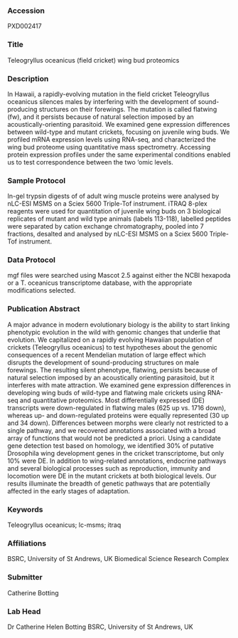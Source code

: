 ### Accession
PXD002417

### Title
Teleogryllus oceanicus (field cricket) wing bud proteomics

### Description
In Hawaii, a rapidly-evolving mutation in the field cricket Teleogryllus oceanicus silences males by interfering with the development of sound-producing structures on their forewings. The mutation is called flatwing (fw), and it persists because of natural selection imposed by an acoustically-orienting parasitoid. We examined gene expression differences between wild-type and mutant crickets, focusing on juvenile wing buds. We profiled mRNA expression levels using RNA-seq, and characterized the wing bud proteome using quantitative mass spectrometry. Accessing protein expression profiles under the same experimental conditions enabled us to test correspondence between the two ‘omic levels.

### Sample Protocol
In-gel trypsin digests of of adult wing muscle proteins were analysed by nLC-ESI MSMS on a Sciex 5600 Triple-Tof instrument. iTRAQ 8-plex reagents were used for quantitation of juvenile wing buds on 3 biological replicates of mutant and wild type animals (labels 113-118), labelled peptides were separated by cation exchange chromatography, pooled into 7 fractions, desalted  and analysed by nLC-ESI MSMS on a Sciex 5600 Triple-Tof instrument.

### Data Protocol
mgf files were searched using Mascot 2.5 against either the NCBI hexapoda or a T. oceanicus transcriptome database, with the appropriate modifications selected.

### Publication Abstract
A major advance in modern evolutionary biology is the ability to start linking phenotypic evolution in the wild with genomic changes that underlie that evolution. We capitalized on a rapidly evolving Hawaiian population of crickets (Teleogryllus oceanicus) to test hypotheses about the genomic consequences of a recent Mendelian mutation of large effect which disrupts the development of sound-producing structures on male forewings. The resulting silent phenotype, flatwing, persists because of natural selection imposed by an acoustically orienting parasitoid, but it interferes with mate attraction. We examined gene expression differences in developing wing buds of wild-type and flatwing male crickets using RNA-seq and quantitative proteomics. Most differentially expressed (DE) transcripts were down-regulated in flatwing males (625 up vs. 1716 down), whereas up- and down-regulated proteins were equally represented (30 up and 34 down). Differences between morphs were clearly not restricted to a single pathway, and we recovered annotations associated with a broad array of functions that would not be predicted a priori. Using a candidate gene detection test based on homology, we identified 30% of putative Drosophila wing development genes in the cricket transcriptome, but only 10% were DE. In addition to wing-related annotations, endocrine pathways and several biological processes such as reproduction, immunity and locomotion were DE in the mutant crickets at both biological levels. Our results illuminate the breadth of genetic pathways that are potentially affected in the early stages of adaptation.

### Keywords
Teleogryllus oceanicus; lc-msms; itraq

### Affiliations
BSRC, University of St Andrews, UK
Biomedical Science Research Complex

### Submitter
Catherine Botting

### Lab Head
Dr Catherine Helen Botting
BSRC, University of St Andrews, UK


